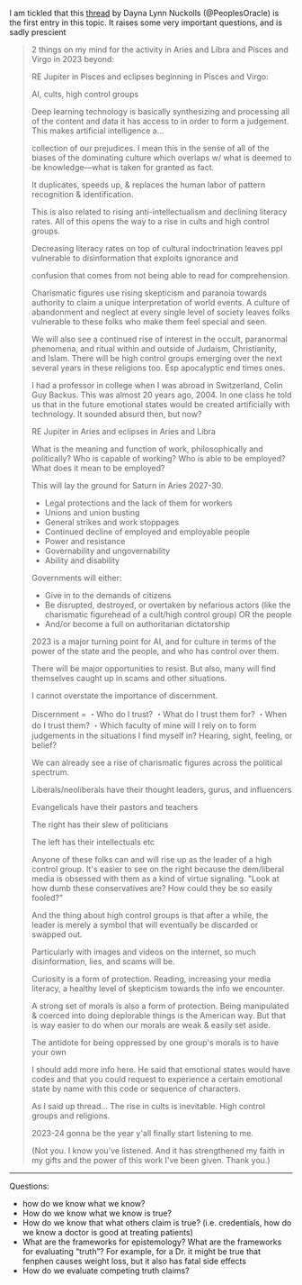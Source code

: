 I am tickled that this [thread](https://x.com/PeoplesOracle/status/1603182865612738562) by Dayna Lynn Nuckolls (@PeoplesOracle) is the first entry in this topic. It raises some very important questions, and is sadly prescient

>2 things on my mind for the activity in Aries and Libra and Pisces and Virgo in 2023 beyond:
>
>RE Jupiter in Pisces and eclipses beginning in Pisces and Virgo:
>
>AI, cults, high control groups 
>
>Deep learning technology is basically synthesizing and processing all of the content and data it has access to in order to form a judgement. This makes artificial intelligence a...
>
>collection of our prejudices. I mean this in the sense of all of the biases of the dominating culture which overlaps w/ what is deemed to be knowledge—what is taken for granted as fact.
>
>It duplicates, speeds up, & replaces the human labor of pattern recognition & identification.
>
>This is also related to rising anti-intellectualism and declining literacy rates. All of this opens the way to a rise in cults and high control groups.
>
>Decreasing literacy rates on top of cultural indoctrination leaves ppl vulnerable to disinformation that exploits ignorance and
>
>confusion that comes from not being able to read for comprehension.
>
>Charismatic figures use rising skepticism and paranoia towards authority to claim a unique interpretation of world events. A culture of abandonment and neglect at every single level of society leaves folks vulnerable to these folks who make them feel special and seen.
>
>We will also see a continued rise of interest in the occult, paranormal phenomena, and ritual within and outside of Judaism, Christianity, and Islam. There will be high control groups emerging over the next several years in these religions too. Esp apocalyptic end times ones.
>
>I had a professor in college when I was abroad in Switzerland, Colin Guy Backus. This was almost 20 years ago, 2004. In one class he told us that in the future emotional states would be created artificially with technology. It sounded absurd then, but now? 
>
>RE Jupiter in Aries and eclipses in Aries and Libra
>
>What is the meaning and function of work, philosophically and politically? Who is capable of working? Who is able to be employed? What does it mean to be employed?
>
>This will lay the ground for Saturn in Aries 2027-30.
>
>- Legal protections and the lack of them for workers
>- Unions and union busting
>- General strikes and work stoppages
>- Continued decline of employed and employable people
>- Power and resistance
>- Governability and ungovernability
>- Ability and disability
>
>Governments will either:
>
>- Give in to the demands of citizens
>- Be disrupted, destroyed, or overtaken by nefarious actors (like the charismatic figurehead of a cult/high control group) OR the people
>- And/or become a full on authoritarian dictatorship
>
>2023 is a major turning point for AI, and for culture in terms of the power of the state and the people, and who has control over them.
>
>There will be major opportunities to resist. But also, many will find themselves caught up in scams and other situations.
>
>I cannot overstate the importance of discernment.
>
>Discernment =
>・Who do I trust?
>・What do I trust them for?
>・When do I trust them?
>・Which faculty of mine will I rely on to form judgements in the situations I find myself in? Hearing, sight, feeling, or belief?
>
>We can already see a rise of charismatic figures across the political spectrum.
>
>Liberals/neoliberals have their thought leaders, gurus, and influencers
>
>Evangelicals have their pastors and teachers
>
>The right has their slew of politicians
>
>The left has their intellectuals etc
>
>Anyone of these folks can and will rise up as the leader of a high control group. It's easier to see on the right because the dem/liberal media is obsessed with them as a kind of virtue signaling. "Look at how dumb these conservatives are? How could they be so easily fooled?"
>
>And the thing about high control groups is that after a while, the leader is merely a symbol that will eventually be discarded or swapped out.
>
>Particularly with images and videos on the internet, so much disinformation, lies, and scams will be.
>
>Curiosity is a form of protection. Reading, increasing your media literacy, a healthy level of skepticism towards the info we encounter.
>
>A strong set of morals is also a form of protection. Being manipulated & coerced into doing deplorable things is the American way. But that is way easier to do when our morals are weak & easily set aside.
>
>The antidote for being oppressed by one group's morals is to have your own
>
>I should add more info here. He said that emotional states would have codes and that you could request to experience a certain emotional state by name with this code or sequence of characters.
>
>As I said up thread... The rise in cults is inevitable. High control groups and religions.
>
>2023-24 gonna be the year y'all finally start listening to me.
>
>(Not you. I know you've listened. And it has strengthened my faith in my gifts and the power of this work I've been given. Thank you.)

---
Questions:
- how do we know what we know?
- How do we know what we know is true?
- How do we know that what others claim is true? (i.e. credentials, how do we know a doctor is good at treating patients)
- What are the frameworks for epistemology? What are the frameworks for evaluating “truth”? For example, for a Dr. it might be true that fenphen causes weight loss, but it also has fatal side effects
- How do we evaluate competing truth claims? 